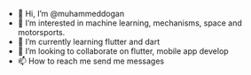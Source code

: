 - 👋 Hi, I’m @muhammeddogan
- 👀 I’m interested in machine learning, mechanisms, space and motorsports.
- 🌱 I’m currently learning flutter and dart
- 💞️ I’m looking to collaborate on flutter, mobile app develop
- 📫 How to reach me send me messages

<!---
muhammeddogan/muhammeddogan is a ✨ special ✨ repository because its `README.md` (this file) appears on your GitHub profile.
You can click the Preview link to take a look at your changes.
--->
